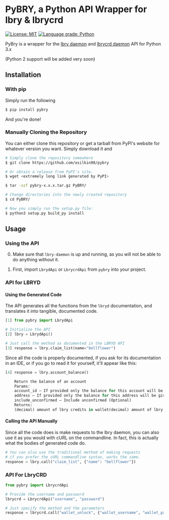 # PyBRY, a Python API Wrapper for lbry & lbrycrd

[![License: MIT](https://img.shields.io/badge/License-MIT-yellow.svg)](https://opensource.org/licenses/MIT)
[![Language grade: Python](https://img.shields.io/lgtm/grade/python/b/osilkin98/pybry.svg?logo=lgtm&logoWidth=18)](https://lgtm.com/projects/b/osilkin98/pybry/context:python)

PyBry is a wrapper for the [lbry daemon](https://github.com/lbryio/lbry) and 
[lbrycrd daemon](https://github.com/lbryio/lbrycrd) API for Python 3.x

(Python 2 support will be added very soon)

## Installation

### With pip

Simply run the following

```bash
$ pip install pybry
```

And you're done!

### Manually Cloning the Repository

You can either clone this repository or get a tarball from PyPI's 
website for whatever version you want. Simply download it and


```bash
# Simply clone the repository somewhere
$ git clone https://github.com/osilkin98/pybry

# Or obtain a release from PyPI's site.
$ wget <extremely long link generated by PyPI> 

$ tar -xzf pybry-x.x.x.tar.gz PyBRY/

# Change directories into the newly created repository
$ cd PyBRY/

# Now you simply run the setup.py file:
$ python3 setup.py build_py install

```



## Usage

### Using the API

0. Make sure that `lbry-daemon` is up and running, as you will not be able to 
    do anything without it. 

1. First, import `LbrydApi` or `LbrycrdApi` from `pybry` into your project.


### API for LBRYD

#### Using the Generated Code

The API generates all the functions from the `lbryd` documentation, and translates
it into tangible, documented code. 

```python
[1] from pybry import LbrydApi

# Initialize the API
[2] lbry = LbrydApi()

# Just call the method as documented in the LBRYD API
[3] response = lbry.claim_list(name="bellflower")
```

Since all the code is properly documented, if you ask for its documentation in an IDE,
or if you go to read it for yourself, it'll appear like this:

```python
[4] response = lbry.account_balance()

    Return the balance of an account
    Params:
    account_id – If provided only the balance for this account will be given (Optional)
    address – If provided only the balance for this address will be given (Optional)
    include_unconfirmed – Include unconfirmed (Optional)
    Returns:
    (decimal) amount of lbry credits in wallet(decimal) amount of lbry credits in wallet

```
#### Calling the API Manually
Since all the code does is make requests to the lbry daemon, you can also 
use it as you would with cURL on the commandline. In fact, this is 
actually what the bodies of generated code do. 
```python
# You can also use the traditional method of making requests 
# if you prefer the cURL commandline syntax, works the same.
response = lbry.call("claim_list", {"name": "bellflower"})

```


### API For LbryCRD
```python
from pybry import LbrycrdApi

# Provide the username and password
lbrycrd = LbrycrdApi("username", "password")

# Just specify the method and the parameters
response = lbrycrd.call("wallet_unlock", {"wallet_username", "wallet_password"})

```


